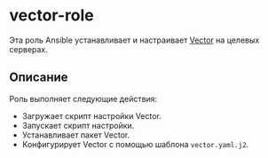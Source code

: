 # vector-role
Эта роль Ansible устанавливает и настраивает [Vector](https://vector.dev) на целевых серверах.

## Описание

Роль выполняет следующие действия:

- Загружает скрипт настройки Vector.
- Запускает скрипт настройки.
- Устанавливает пакет Vector.
- Конфигурирует Vector с помощью шаблона `vector.yaml.j2`.
